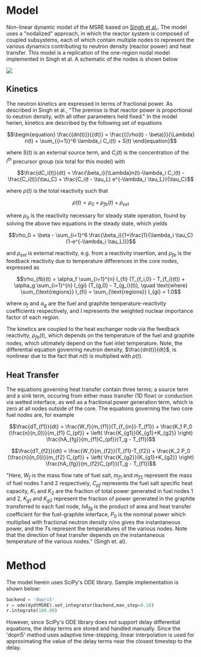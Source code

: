 # Model
Non-linear dynamic model of the MSRE based on [Singh et al.](https://www.sciencedirect.com/science/article/pii/S030645491730381X). The model uses a "nodalized" approach, in which the reactor system is composed of coupled subsystems, each of which contain multiple nodes to represent the various dynamics contributing to neutron density (reactor power) and heat transfer. This model is a replication of the one-region nodal model implemented in Singh et al. A schematic of the nodes is shown below 

![](figures/msre_one_region_diagram.png)

## Kinetics 
The neutron kinetics are expressed in terms of fractional power. As described in Singh et al., "The premise is that reactor power is proportional to neutron density, with all other parameters held fixed." In the model herien, kinetics are described by the following set of equations

```math
\begin{equation}
\frac{{dn(t)}}{{dt}} = \frac{{(\rho(t) - \beta)}}{\Lambda} n(t) + \sum_{{i=1}}^6 \lambda_i C_i(t) + S(t)
\end{equation}
```

where $S(t)$ is an external source term, and $C_i(t)$ is the concentration of the $i^{th}$ precursor group (six total for this model) with

```math
\frac{dC_i(t)}{dt} = \frac{\beta_i}{\Lambda}n(t)-\lambda_i C_i(t) - \frac{C_i(t)}{\tau_C} + \frac{C_i(t - \tau_L) e^{-\lambda_i \tau_L}}{\tau_C}
```

where $\rho(t)$ is the total reactivity such that 

```math
\rho(t)=\rho_0+\rho_{fb}(t)+\rho_{ext}
```

where $\rho_0$ is the reactivity necessary for steady state operation, found by solving the above two equations in the steady state, which yields

```math
\rho_0 = \beta - \sum_{i=1}^6 \frac{\beta_i}{1+\frac{1}{\lambda_i \tau_C}(1-e^{-\lambda_i \tau_L})}
```

and $\rho_{ext}$ is external reactivity, e.g. from a reactivity insertion, and $\rho_{fb}$ is the feedback reactivity due to temperature differences in the core nodes, expressed as 

```math
\rho_{fb}(t) = \alpha_f \sum_{i=1}^{n} I_{fi} (T_{f_i,0} - T_{f_i}(t)) + \alpha_g \sum_{i=1}^{n} I_{gi} (T_{g,0} - T_{g_i}(t)), \quad \text{where} \sum_{\text{regions}} I_{fi} = \sum_{\text{regions}} I_{gi} = 1.0
```

where $\alpha_f$ and $\alpha_g$ are the fuel and graphite temperature-reactivity coefficients respectively, and $I$ represents the weighted nuclear importance factor of each region.

The kinetics are coupled to the heat exchanger node via the feedback reactivity, $\rho_{fb}(t)$, which depends on the temperature of the fuel and graphite nodes, which ultimately depend on the fuel inlet temperature. Note, the differential equation govenring neutron density, $\frac{dn(t)}{dt}$, is nonlinear due to the fact that $n(t)$ is multiplied with $\rho(t)$.

## Heat Transfer 

The equations governing heat transfer contain three terms; a source term and a sink term, occuring from either mass transfer (1D flow) or conduction via wetted interface, as well as a fractional power generation term, which is zero at all nodes outside of the core. The equations governing the two core fuel nodes are, for example

```math
\frac{dT_{f1}}{dt} = \frac{W_f}{m_{f1}}(T_{f_{in}}-T_{f1}) + \frac{K_1 P_0 (\frac{n}{n_0})}{m_{f1} C_{pf}} + \left( \frac{K_{g1}}{K_{g1}+K_{g2}} \right) \frac{hA_{fg}}{m_{f1}C_{pf}}(T_g - T_{f1})
```
```math
\frac{dT_{f2}}{dt} = \frac{W_f}{m_{f2}}(T_{f1}-T_{f2}) + \frac{K_2 P_0 (\frac{n}{n_0})}{m_{f2} C_{pf}} + \left( \frac{K_{g2}}{K_{g1}+K_{g2}} \right) \frac{hA_{fg}}{m_{f2}C_{pf}}(T_g - T_{f1})
```
"Here, $W_f$ is the mass flow rate of fuel salt, $m_{f1}$ and $m_{f2}$ represent the mass of fuel nodes 1 and 2 respectively, $C_{pf}$ represents the fuel salt specific heat capacity, $K_1$ and $K_2$ are the fraction of total power generated in fuel nodes 1 and 2, $K_{g1}$ and $K_{g2}$ represent the fraction of power generated in the graphite transferred to each fuel node, $hA_{fg}$ is the product of area and heat transfer coefficient for the fuel-graphite interface, $P_0$ is the nominal power which multiplied with fractional neutron density n/no gives the instantaneous power, and the $T$s represent the temperatures of the various nodes. Note that the direction of heat transfer depends on the instantaneous temperature of the various nodes." (Singh et. al). 

# Method
The model herein uses SciPy's ODE library. Sample implementation is shown below:

```python
backend = 'dopri5'
r = ode(dydtMSRE).set_integrator(backend,max_step=0.10)
r.integrate(100.00)
```

However, since SciPy's ODE library does not support delay differential equations, the delay terms are stored and handled manually. Since the 'dopri5' method uses adaptive time-stepping, linear interpolation is used for approximating the value of the delay terms near the closest timestep to the delay. 
